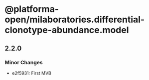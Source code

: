 # @platforma-open/milaboratories.differential-clonotype-abundance.model

## 2.2.0

### Minor Changes

- e2f5931: First MVB
